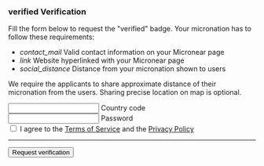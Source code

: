 <section id="verification">
    <h3>
        <span class="material-icons">
        verified
        </span>
        Verification
    </h3>
      <div>
        <p>Fill the form below to request the "verified" badge. Your micronation has to follow these requirements:</p>
        <ul class="mdl-list">
        <li class="mdl-list__item">
          <span class="mdl-list__item-primary-content">
          <i class="material-icons mdl-list__item-icon">contact_mail</i>
            Valid contact information on your Micronear page
        </span>
        </li>
        <li class="mdl-list__item">
          <span class="mdl-list__item-primary-content">
          <i class="material-icons mdl-list__item-icon">link</i>
            Website hyperlinked with your Micronear page
        </span>
        </li>
        <li class="mdl-list__item">
          <span class="mdl-list__item-primary-content">
          <i class="material-icons mdl-list__item-icon">social_distance</i>
            Distance from your micronation shown to users
        </span>
        </li>
      </ul>
      <p>We require the applicants to share approximate distance of their micronation from the users. Sharing precise location on map is optional.</p>
      </div>
      <form id="verification__form" class="">
      <div class="mdl-textfield mdl-js-textfield mdl-textfield--floating-label">
        <input class="mdl-textfield__input uppercase" type="text" maxlength="3" autocomplete="username" id="verification__code" required />
        <label class="mdl-textfield__label" for="verification__code">Country code</label>
      </div>
      <div class="mdl-textfield mdl-js-textfield mdl-textfield--floating-label">
        <input class="mdl-textfield__input" type="password" maxlength="256" autocomplete="current-password" id="verification__password" required />
        <label class="mdl-textfield__label" for="verification__password">Password</label>
      </div>
      <label class="mdl-checkbox mdl-js-checkbox mdl-js-ripple-effect" for="verification__terms">
        <input type="checkbox" id="verification__terms" class="mdl-checkbox__input" required />
        <span class="mdl-checkbox__label">I agree to the <a href="privacy.html">Terms of Service</a> and the <a href="privacy.html">Privacy Policy</a></span>
      </label>
      <hr>
      <button type="submit" class="mdl-button mdl-js-button mdl-button--raised mdl-js-ripple-effect mdl-button--accent" id="verification__request">
        Request verification
      </button>
    </form>
  </section>